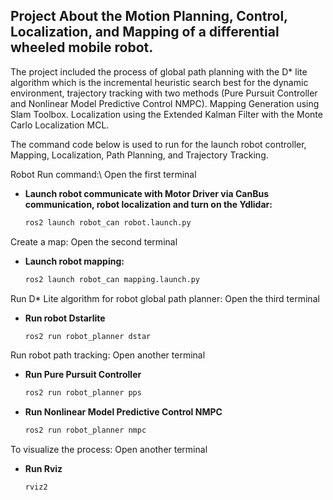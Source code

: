 ## Project About the Motion Planning, Control, Localization, and Mapping of a differential wheeled mobile robot.
The project included the process of global path planning with the D* lite algorithm which is the incremental heuristic search best for the dynamic environment, trajectory tracking with two methods (Pure Pursuit Controller and Nonlinear Model Predictive Control NMPC). Mapping Generation using Slam Toolbox. Localization using the Extended Kalman Filter with the Monte Carlo Localization MCL.

The command code below is used to run for the launch robot controller, Mapping, Localization, Path Planning, and Trajectory Tracking.

Robot Run command:\\
Open the first terminal
- **Launch robot communicate with Motor Driver via CanBus communication, robot localization and turn on the Ydlidar:**
    ```sh
    ros2 launch robot_can robot.launch.py
    ```

Create a map:
Open the second terminal 
- **Launch robot mapping:**
    ```sh
    ros2 launch robot_can mapping.launch.py
    ```
Run D* Lite algorithm for robot global path planner:
Open the third terminal
- **Run robot Dstarlite**
  ```sh
  ros2 run robot_planner dstar
  ```
Run robot path tracking:
Open another terminal
- **Run Pure Pursuit Controller**
    ```sh
    ros2 run robot_planner pps
    ```
- **Run Nonlinear Model Predictive Control NMPC**
  ```sh
  ros2 run robot_planner nmpc
  ```

To visualize the process:
Open another terminal
- **Run Rviz**
  ```sh
  rviz2
  ```

    
